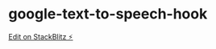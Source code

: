 # google-text-to-speech-hook

[Edit on StackBlitz ⚡️](https://stackblitz.com/edit/vitejs-vite-ejhuxj)
